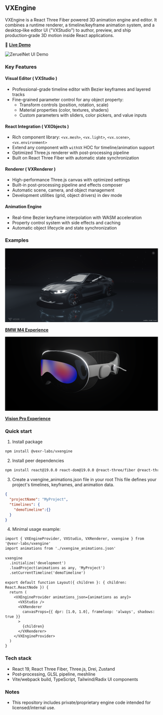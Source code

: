 ## VXEngine

VXEngine is a React Three Fiber powered 3D animation engine and editor. It combines a runtime renderer, a timeline/keyframe animation system, and a desktop‑like editor UI ("VXStudio") to author, preview, and ship production‑grade 3D motion inside React applications.

🚀 **[Live Demo](https://vxengine-demo.vercel.app/)**

![ZeruelNet UI Demo](assets/demo.gif)

### Key Features

#### Visual Editor ( VXStudio )
- Professional-grade timeline editor with Bezier keyframes and layered tracks
- Fine-grained parameter control for any object property:
  - Transform controls (position, rotation, scale)
  - Material properties (color, textures, shaders)
  - Custom parameters with sliders, color pickers, and value inputs

#### React Integration ( VXObjects )
- Rich component library: `<vx.mesh>`, `<vx.light>`, `<vx.scene>`, `<vx.environment>`
- Extend any component with `withVX` HOC for timeline/animation support
- Optimized Three.js renderer with post-processing pipeline
- Built on React Three Fiber with automatic state synchronization

#### Renderer ( VXRenderer )
- High-performance Three.js canvas with optimized settings
- Built-in post-processing pipeline and effects composer
- Automatic scene, camera, and object management
- Development utilities (grid, object drivers) in dev mode

#### Animation Engine
- Real-time Bezier keyframe interpolation with WASM acceleration
- Property control system with side effects and caching
- Automatic object lifecycle and state synchronization

### Examples

![BMW M4 Experience](assets/m4_experience.webp)

**[BMW M4 Experience](https://m4-experience.vercel.app/)**

![Vision Pro Experience](assets/vision_pro_experience.webp)

**[Vision Pro Experience](https://vxengine-vision-pro-experience.vercel.app/)**

### Quick start

1) Install package

```bash
npm install @vexr-labs/vxengine
```

2) Install peer dependencies

```bash
npm install react@19.0.0 react-dom@19.0.0 @react-three/fiber @react-three/drei three zustand
```

3) Create a vxengine_animations.json file in your root
This file defines your project's timelines, keyframes, and animation data.

```json
{
  "projectName": "MyProject",
  "timelines": {
    "demoTimeline":{}
  }
}
```

4) Minimal usage example:

```tsx
import { VXEngineProvider, VXStudio, VXRenderer, vxengine } from '@vexr-labs/vxengine'
import animations from './vxengine_animations.json'

vxengine
  .initialize('development')
  .loadProject(animations as any, 'MyProject')
  .setCurrentTimeline('demoTimeline')

export default function Layout({ children }: { children: React.ReactNode }) {
  return (
    <VXEngineProvider animations_json={animations as any}>
      <VXStudio />
      <VXRenderer
        canvasProps={{ dpr: [1.0, 1.0], frameloop: 'always', shadows: true }}
      >
        {children}
      </VXRenderer>
    </VXEngineProvider>
  )
}
```

### Tech stack

- React 19, React Three Fiber, Three.js, Drei, Zustand
- Post‑processing, GLSL pipeline, meshline
- Vite/webpack build, TypeScript, Tailwind/Radix UI components

### Notes

- This repository includes private/proprietary engine code intended for licensed/internal use.